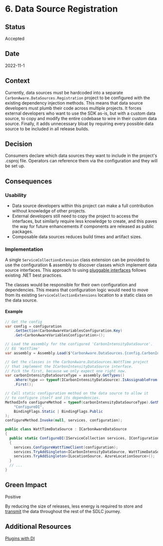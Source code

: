 # 6. Data Source Registration

## Status

Accepted

## Date

2022-11-1

## Context

Currently, data sources must be hardcoded into a separate `CarbonAware.DataSources.Registration` project to be configured with the existing dependency injection methods.  This means that data source developers must plumb their code across multiple projects.  It forces external developers who want to use the SDK as-is, but with a custom data source, to copy and modify the entire codebase to wire in their custom data source.  Finally, it adds unnecessary bloat by requiring every possible data source to be included in all release builds.

## Decision

Consumers declare which data sources they want to include in the project's .csproj file. Operators can reference them via the configuration and they will be set up.

## Consequences

### Usability

- Data source developers within this project can make a full contribution without knowledge of other projects.
- External developers still need to copy the project to access the interfaces, but similarly require less knowledge to create, and this paves the way for future enhancements if components are released as public packages.
- Composable data sources reduces build times and artifact sizes.

### Implementation

A single `ServiceCollectionExtension` class extension can be provided to use the configuration & assembly to discover classes which implement data source interfaces. This approach to using [pluggable interfaces](https://learn.microsoft.com/en-us/dotnet/core/tutorials/creating-app-with-plugin-support) follows existing .NET best practices.

The classes would be responsible for their own configuration and dependencies. This means that configuration logic would need to move from its existing `ServiceCollectionExtensions` location to a static class on the data source.

#### Example

```csharp
// Get the config
var config = configuration
    .GetSection(CarbonAwareVariablesConfiguration.Key)
    .Get<CarbonAwareVariablesConfiguration>();

// Load the assembly for the configured 'CarbonIntensityDataSource'.
// EG 'WattTime'
var assembly = Assembly.Load($"CarbonAware.DataSources.{config.CarbonIntensityDataSource}");

// Get the classes in the CarbonAware.DataSources.WattTime project 
// that implement the ICarbonIntensityDataSource interface.
// Pick the first, because we only expect one right now.
var carbonIntensityDataSourceType = assembly.GetTypes()  
    .Where(type => typeof(ICarbonIntensityDataSource).IsAssignableFrom(type) && !type.IsInterface && !type.IsAbstract)
    .First();

// Call static configuration method on the data source to allow it 
// to configure itself and its dependencies. 
MethodInfo configureMethod = typeof(carbonIntensityDataSourceType).GetMethod(
    "ConfigureDI",
    BindingFlags.Static | BindingFlags.Public
);
configureMethod.Invoke(null, services, configuration);
```

```csharp
public class WattTimeDataSource : ICarbonAwareDataSource
{
  public static ConfigureDI(IServiceCollection services, IConfiguration configuration)
  {
    services.ConfigureWattTimeClient(configuration);
    services.TryAddSingleton<ICarbonIntensityDataSource, WattTimeDataSource>();
    services.TryAddSingleton<ILocationSource, AzureLocationSource>();
  }
  // ...
}
```

## Green Impact

Positive

By reducing the size of releases, less energy is required to store and [transmit](https://patterns.greensoftware.foundation/catalog/cloud/reduce-transmitted-data) the data throughout the rest of the SDLC journey.

## Additional Resources

[Plugins with DI](https://jussihaapanen.com/posts/dotnet-core-plugin-dependency-injection/)
